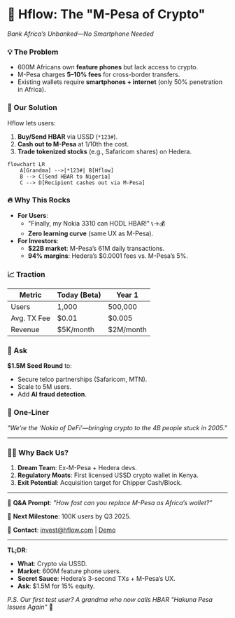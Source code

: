 # 🚀 Hflow: The "M-Pesa of Crypto"

_Bank Africa’s Unbanked—No Smartphone Needed_

### **💡 The Problem**

- 600M Africans own **feature phones** but lack access to crypto.
- M-Pesa charges **5–10% fees** for cross-border transfers.
- Existing wallets require **smartphones + internet** (only 50% penetration in
  Africa).

### **🎯 Our Solution**

Hflow lets users:

1. **Buy/Send HBAR** via USSD (`*123#`).
2. **Cash out to M-Pesa** at 1/10th the cost.
3. **Trade tokenized stocks** (e.g., Safaricom shares) on Hedera.

```mermaid
flowchart LR
    A[Grandma] -->|*123#| B[Hflow]
    B --> C[Send HBAR to Nigeria]
    C --> D[Recipient cashes out via M-Pesa]
```

### **🔥 Why This Rocks**

- **For Users**:
  - "Finally, my Nokia 3310 can HODL HBAR!" 📞→💰
  - **Zero learning curve** (same UX as M-Pesa).
- **For Investors**:
  - **$22B market**: M-Pesa’s 61M daily transactions.
  - **94% margins**: Hedera’s $0.0001 fees vs. M-Pesa’s 5%.

### **📈 Traction**

| Metric      | Today (Beta) | Year 1    |
| ----------- | ------------ | --------- |
| Users       | 1,000        | 500,000   |
| Avg. TX Fee | $0.01        | $0.005    |
| Revenue     | $5K/month    | $2M/month |

### **🤝 Ask**

**$1.5M Seed Round** to:

- Secure telco partnerships (Safaricom, MTN).
- Scale to 5M users.
- Add **AI fraud detection**.

### **🎤 One-Liner**

_"We’re the ‘Nokia of DeFi’—bringing crypto to the 4B people stuck in 2005."_

---

### **🙋‍♂️ Why Back Us?**

1. **Dream Team**: Ex-M-Pesa + Hedera devs.
2. **Regulatory Moats**: First licensed USSD crypto wallet in Kenya.
3. **Exit Potential**: Acquisition target for Chipper Cash/Block.

---

💬 **Q&A Prompt**: _"How fast can you replace M-Pesa as Africa’s wallet?"_

📅 **Next Milestone**: 100K users by Q3 2025.

📧 **Contact**: invest@hflow.com | [Demo](https://demo.hflow.com)

---

**TL;DR**:

- **What**: Crypto via USSD.
- **Market**: 600M feature phone users.
- **Secret Sauce**: Hedera’s 3-second TXs + M-Pesa’s UX.
- **Ask**: $1.5M for 15% equity.

_P.S. Our first test user? A grandma who now calls HBAR "Hakuna Pesa Issues
Again"_ 🦁
